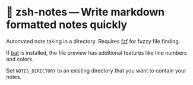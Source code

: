 # 📄 zsh-notes — Write markdown formatted notes quickly

Automated note taking in a directory. Requires [fzf][gh-fzf] for fuzzy file finding.

If [bat][gh-bat] is installed, the file preview has additional features like line numbers and colors.

Set `NOTES_DIRECTORY` to an existing directory that you want to contain your notes.

[gh-fzf]: https://github.com/junegunn/fzf
[gh-bat]: https://github.com/sharkdp/bat

